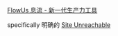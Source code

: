 [FlowUs 息流 - 新一代生产力工具](https://flowus.cn/share/7bbaabda-89fa-4cb4-84b0-43c2809e3631)

specifically
明确的
[Site Unreachable](https://www.youtube.com/watch?v=6yLqMLT4z6I)